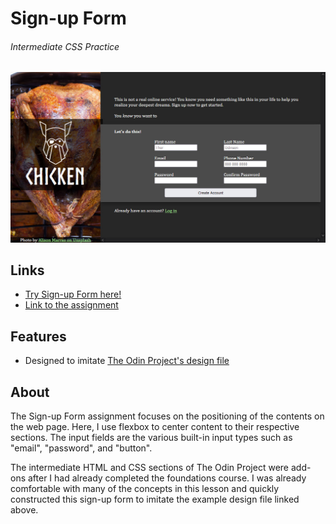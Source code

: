 # Sign-up Form
###### Intermediate CSS Practice
![](https://github.com/TYLPHE/TYLPHE/blob/main/readmeAssets/sign-up-form.jpg)

## Links
- [Try Sign-up Form here!](https://TYLPHE.github.io/sign-up-form/)
- [Link to the assignment](https://www.theodinproject.com/paths/full-stack-javascript/courses/intermediate-html-and-css/lessons/sign-up-form)

## Features
- Designed to imitate [The Odin Project's design file](https://www.theodinproject.com/paths/full-stack-javascript/courses/intermediate-html-and-css/lessons/sign-up-form) 

## About
The Sign-up Form assignment focuses on the positioning of the contents on the web page. Here, I use flexbox to center content to their respective sections. The input fields are the various built-in input types such as "email", "password", and "button". 

The intermediate HTML and CSS sections of The Odin Project were add-ons after I had already completed the foundations course. I was already comfortable with many of the concepts in this lesson and quickly constructed this sign-up form to imitate the example design file linked above. 
